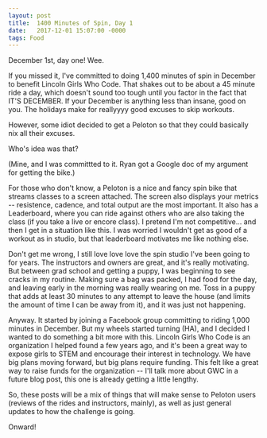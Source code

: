 ```yaml
---
layout: post
title:  1400 Minutes of Spin, Day 1
date:   2017-12-01 15:07:00 -0000
tags: Food
---
```


December 1st, day one! Wee. 

If you missed it, I've committed to doing 1,400 minutes of spin in December to benefit Lincoln Girls Who Code. That shakes out to be about a 45 minute ride a day, which doesn't sound too tough until you factor in the fact that IT'S DECEMBER. If your December is anything less than insane, good on you. The holidays make for reallyyyy good excuses to skip workouts. 

However, some idiot decided to get a Peloton so that they could basically nix all their excuses. 

Who's idea was that?

(Mine, and I was committted to it. Ryan got a Google doc of my argument for getting the bike.)

For those who don't know, a Peloton is a nice and fancy spin bike that streams classes to a screen attached. The screen also displays your metrics -- resistence, cadence, and total output are the most important. It also has a Leaderboard, where you can ride against others who are also taking the class (if you take a live or encore class). I pretend I'm not competitive... and then I get in a situation like this. I was worried I wouldn't get as good of a workout as in studio, but that leaderboard motivates me like nothing else. 

Don't get me wrong, I still love love love the spin studio I've been going to for years. The instructors and owners are great, and it's really motivating. But between grad school and getting a puppy, I was beginning to see cracks in my routine. Making sure a bag was packed, I had food for the day, and leaving early in the morning was really wearing on me. Toss in a puppy that adds at least 30 minutes to any attempt to leave the house (and limits the amount of time I can be away from it), and it was just not happening. 

Anyway. It started by joining a Facebook group committing to riding 1,000 minutes in December. But my wheels started turning (HA), and I decided I wanted to do something a bit more with this. Lincoln Girls Who Code is an organization I helped found a few years ago, and it's been a great way to expose girls to STEM and encourage their interest in technology. We have big plans moving forward, but big plans require funding. This felt like a great way to raise funds for the organization -- I'll talk more about GWC in a future blog post, this one is already getting a little lengthy. 

So, these posts will be a mix of things that will make sense to Peloton users (reviews of the rides and instructors, mainly), as well as just general updates to how the challenge is going. 

Onward!